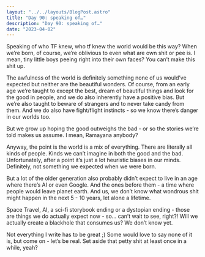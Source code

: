 ```yaml
---
layout: "../../layouts/BlogPost.astro"
title: "Day 90: speaking of…"
description: "Day 90: speaking of…"
date: "2023-04-02"
---
```


Speaking of who TF knew, who tf knew the world would be this way? When we’re born, of course, we’re oblivious to even what are own shit or pee is. I mean, tiny little boys peeing right into their own faces? You can’t make this shit up. 


The awfulness of the world is definitely something none of us would’ve expected but neither are the beautiful wonders. Of course, from an early age we’re taught to except the best, dream of beautiful things and look for the good in people, and we do also inherently have a positive bias. But we’re also taught to beware of strangers and to never take candy from them. And we do also have fight/flight instincts - so we know there’s danger in our worlds too. 


But we grow up hoping the good outweighs the bad - or so the stories we’re told makes us assume. I mean, Ramayana anybody? 


Anyway, the point is the world is a mix of everything. There are literally all kinds of people. Kinds we can’t imagine in both the good and the bad. Unfortunately, after a point it’s just a lot heuristic biases in our minds. 
Definitely, not something we expected when we were born. 


But a lot of the older generation also probably didn’t expect to live in an age where there’s AI or even Google. And the ones before them - a time where people would leave planet earth. And us, we don’t know what wondrous shit might happen in the next 5 - 10 years, let alone a lifetime. 


Space Travel, AI, a sci-fi storybook ending or a dystopian ending - those are things we do actually expect now - so… can’t wait to see, right?!
Will we actually create a blackhole that consumes us? We don’t know yet. 


Not everything I write has to be great ;) Some would love to say none of it is, but come on - let’s be real. Set aside that petty shit at least once in a while, yeah?

